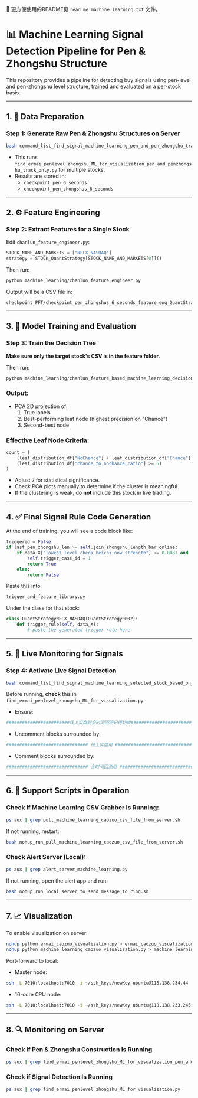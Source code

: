 📌 更方便使用的README见 `read_me_machine_learning.txt` 文件。

# 📊 Machine Learning Signal Detection Pipeline for Pen & Zhongshu Structure

This repository provides a pipeline for detecting buy signals using pen-level and pen-zhongshu level structure, trained and evaluated on a per-stock basis.

---

## 1. 📁 Data Preparation

### Step 1: Generate Raw Pen & Zhongshu Structures on Server

```bash
bash command_list_find_signal_machine_learning_pen_and_pen_zhongshu_track_only.sh
```

- This runs `find_ermai_penlevel_zhongshu_ML_for_visualization_pen_and_penzhongshu_track_only.py` for multiple stocks.
- Results are stored in:
  - `checkpoint_pen_6_seconds`
  - `checkpoint_pen_zhongshus_6_seconds`

---

## 2. ⚙️ Feature Engineering

### Step 2: Extract Features for a Single Stock

Edit `chanlun_feature_engineer.py`:

```python
STOCK_NAME_AND_MARKETS = ["NFLX_NASDAQ"]
strategy = STOCK_QuantStrategy[STOCK_NAME_AND_MARKETS[0]]()
```

Then run:

```bash
python machine_learning/chanlun_feature_engineer.py
```

Output will be a CSV file in:

```
checkpoint_PFT/checkpoint_pen_zhongshus_6_seconds_feature_eng_QuantStrategy0002/
```

---

## 3. 🤖 Model Training and Evaluation

### Step 3: Train the Decision Tree

**Make sure only the target stock's CSV is in the feature folder.**

Then run:

```bash
python machine_learning/chanlun_feature_based_machine_learning_decision_tree.py
```

### Output:
- PCA 2D projection of:
  1. True labels
  2. Best-performing leaf node (highest precision on "Chance")
  3. Second-best node

### Effective Leaf Node Criteria:

```python
count = (
    (leaf_distribution_df["NoChance"] + leaf_distribution_df["Chance"] >= 7) &
    (leaf_distribution_df["chance_to_nochance_ratio"] >= 5)
)
```

- Adjust `7` for statistical significance.
- Check PCA plots manually to determine if the cluster is meaningful.
- If the clustering is weak, do **not** include this stock in live trading.

---

## 4. ✅ Final Signal Rule Code Generation

At the end of training, you will see a code block like:

```python
triggered = False
if last_pen_zhongshu_len >= self.join_zhongshu_length_bar_online:
    if data_X["lowest_level_check_beichi_now_strength"] <= 0.0081 and ...
        self.trigger_case_id = 1
        return True
    else:
        return False
```

Paste this into:

```python
trigger_and_feature_library.py
```

Under the class for that stock:

```python
class QuantStrategyNFLX_NASDAQ(QuantStrategy0002):
    def trigger_rule(self, data_X):
        # paste the generated trigger rule here
```

---

## 5. 📡 Live Monitoring for Signals

### Step 4: Activate Live Signal Detection

```bash
bash command_list_find_signal_machine_learning_selected_stock_based_on_whether_ML_class_exist.sh
```

Before running, **check** this in `find_ermai_penlevel_zhongshu_ML_for_visualization.py`:

- Ensure:

```python
########################线上实盘到全时间回测记得切换#########################
```

- Uncomment blocks surrounded by:

```python
############################### 线上实盘用 ###############################
```

- Comment blocks surrounded by:

```python
############################### 全时间回测用 ###############################
```

---

## 6. 🔄 Support Scripts in Operation

### Check if Machine Learning CSV Grabber Is Running:

```bash
ps aux | grep pull_machine_learning_caozuo_csv_file_from_server.sh
```

If not running, restart:

```bash
bash nohup_run_pull_machine_learning_caozuo_csv_file_from_server.sh
```

### Check Alert Server (Local):

```bash
ps aux | grep alert_server_machine_learning.py
```

If not running, open the alert app and run:

```bash
bash nohup_run_local_server_to_send_message_to_ring.sh
```

---

## 7. 📈 Visualization

To enable visualization on server:

```bash
nohup python ermai_caozuo_visualization.py > ermai_caozuo_visualization.log 2>&1 &
nohup python machine_learning_caozuo_visualization.py > machine_learning_caozuo_visualization.log 2>&1 &
```

Port-forward to local:

- Master node:

```bash
ssh -L 7010:localhost:7010 -i ~/ssh_keys/newKey ubuntu@118.138.234.44
```

- 16-core CPU node:

```bash
ssh -L 7010:localhost:7010 -i ~/ssh_keys/newKey ubuntu@118.138.233.245
```

---

## 8. 🔍 Monitoring on Server

### Check if Pen & Zhongshu Construction Is Running

```bash
ps aux | grep find_ermai_penlevel_zhongshu_ML_for_visualization_pen_and_penzhongshu_track_only.py
```

### Check if Signal Detection Is Running

```bash
ps aux | grep find_ermai_penlevel_zhongshu_ML_for_visualization.py
```

